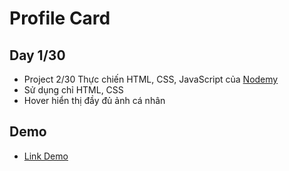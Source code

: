 # Profile Card
## Day 1/30
- Project 2/30 Thực chiến HTML, CSS, JavaScript của [Nodemy](https://www.nodemy.vn/projects-html-css-js)
- Sử dụng chỉ HTML, CSS
- Hover hiển thị đầy đủ ảnh cá nhân
## Demo
- [Link Demo](https://vinhnguyenle.github.io/profile-card//)
